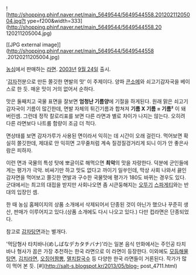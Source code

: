 ![http://shopping.phinf.naver.net/main_5649544/5649544558.20120211205004.jpg?t
ype=f200&width=333](http://shopping.phinf.naver.net/main_5649544/5649544558.20
120211205004.jpg)

[[JPG external image]](http://shopping.phinf.naver.net/main_5649544/5649544558
.20120211205004.jpg)

[농심](%EB%86%8D%EC%8B%AC.md)에서 판매하는 [라면](%EB%9D%BC%EB%A9%B4.md).
[2003년](2003%EB%85%84.md) [9월 24일](9%EC%9B%94%2024%EC%9D%BC.md) 출시.

'[감자](%EA%B0%90%EC%9E%90.md)전분으로 만든 쫄깃한 면발의 맛' 이 주제이다. 양파
[콘소메](%EC%BD%98%EC%86%8C%EB%A9%94.md)와 쇠고기감자국을 베이스로 한 듯. 매운 맛이 거의 없어서 순하다.

맛은 둘째치고 국물 표면을 잘보면 **엄청난 기름양**에 기절을 하게된다. 원래 맑은 쇠고기감자국이 기름이 많긴한데, 면발 자체의 튀긴기름과
합쳐져 **기름 X 기름 = 기름²** 이 돼버린셈. 그런데 정작 칼로리표를 보면 다른 라면과 별로 차이가 나지는 않는다. 오히려 다른
라면보다 나트륨 함량이 조금 더 적다.

면상태를 보면 감자가루가 사용된 면이라서 익히는 데 시간이 오래 걸린다. 먹어보면 확실히 쫄깃한데, 제대로 안 익히면 고무줄처럼 계속
질겅질겅거리게 되니 이가 안 좋은사람은 피하자.

이런 면과 국물의 특성 탓에 뽀글이로 해먹으면 **최악**의 맛을 자랑한다. 덕분에 군인들에게는 평가가 극악. 비싸기만 하고 맛도 없다고
까이기 일쑤인데, 막상 사회 나와서 끓인 감자면을 먹어보고 쫄깃한 면발과 구수한 국물맛에 평가가 180도 바뀌는 경우도 있다. 군대에서는
최고의 대접을 받지만 사회나오면 좀 시큰둥해지는 [오뚜기](%EC%98%A4%EB%9A%9C%EA%B8%B0.md)
[스파게티](%EC%8A%A4%ED%8C%8C%EA%B2%8C%ED%8B%B0.md)와는 반대의 입장인 셈.

한 때 농심 홈페이지의 상품 소개에서 삭제되어서 단종된 것이 아닌가 했으나 꾸준히 생산, 판매가 이루어지고 있다.(상품 소개에도 다시 나오고
있다.) 다만 컵라면은 단종되었다.  

참고로 [감자탕면](%EA%B0%90%EC%9E%90%ED%83%95%EB%A9%B4.md)과는 별개다.

'먹담형사 타치바나(めしばなデカタチバナ)'라는 일본 음식 만화에서는 주인공 타치바나 형사가 꼽은 가장 추천하는 한국 라면으로 이 라면이
등장한다. 이외에도 [모듬해물탕면](%EB%AA%A8%EB%93%AC%20%ED%95%B4%EB%AC%BC%ED%83%95%EB%A9%B4.md),
[김치라면](%EA%B9%80%EC%B9%98%EB%9D%BC%EB%A9%B4.md),
[오징어짬뽕](%EC%98%A4%EC%A7%95%EC%96%B4%EC%A7%AC%EB%BD%95.md),
[멸치칼국수](%EB%A9%B8%EC%B9%98%EC%B9%BC%EA%B5%AD%EC%88%98.md) 등 다양한 한국 라면들이
거론된다. 작가가 많이 먹어 본 듯. [#](http://salt-s.blogspot.kr/2013/05/blog-
post_4711.html)


